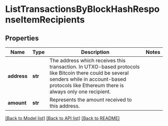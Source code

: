 # ListTransactionsByBlockHashResponseItemRecipients


## Properties
Name | Type | Description | Notes
------------ | ------------- | ------------- | -------------
**address** | **str** | The address which receives this transaction. In UTXO-based protocols like Bitcoin there could be several senders while in account-based protocols like Ethereum there is always only one recipient. | 
**amount** | **str** | Represents the amount received to this address. | 

[[Back to Model list]](../README.md#documentation-for-models) [[Back to API list]](../README.md#documentation-for-api-endpoints) [[Back to README]](../README.md)


